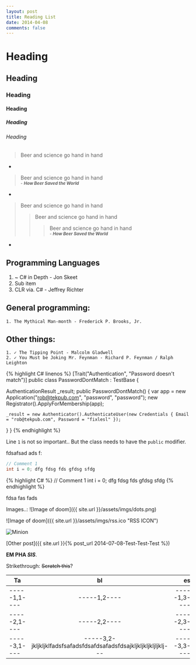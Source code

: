 ```yaml
---
layout: post
title: Reading List
date: 2014-04-08
comments: false
---
```


# Heading

## Heading

### Heading

#### Heading

##### Heading

###### Heading

> Beer and science go hand in hand

-

> Beer and science go hand in hand <br>
> <small> - ***How Beer Saved the World*** </small>

-

> Beer and science go hand in hand
>> Beer and science go hand in hand
>>> Beer and science go hand in hand <br>
>>> <small> - ***How Beer Saved the World*** </small>

-
## Programming Languages

1. ~ C# in Depth - Jon Skeet
  1. Sub item
2. CLR via. C# - Jeffrey Richter

## General programming:

    1. The Mythical Man-month - Frederick P. Brooks, Jr.

## Other things:

    1. ✓ The Tipping Point - Malcolm Gladwell
    2. ✓ You Must be Joking Mr. Feynman - Richard P. Feynman / Ralph Leighton

<!--mo re-->

{% highlight C# linenos %}
[Trait("Authentication", "Password doesn't match")]
public class PasswordDontMatch : TestBase {

  AuthenticationResult _result;
  public PasswordDontMatch() {
    var app = new Application("rob@tekpub.com", "password", "password");
    new Registrator().ApplyForMembership(app);

    _result = new Authenticator().AuthenticateUser(new Credentials { Email = "rob@tekpub.com", Password = "fixlesl" });

  }
}
{% endhighlight %}

Line `1` is not so important.. But the class needs to have the `public` modifier.

fdsafsad ads f: 

```csharp
// Comment 1
int i = 0; dfg fdsg fds gfdsg sfdg 
```


{% highlight C# %}
// Comment 1
int i = 0; dfg fdsg fds gfdsg sfdg 
{% endhighlight %}

fdsa fas fads 

Images..:
![Image of doom]({{ site.url }}/assets/imgs/dots.png)

![Image of doom]({{ site.url }}/assets/imgs/rss.ico "RSS ICON")

![Minion](http://octodex.github.com/images/minion.png "Minion")

[Other post]({{ site.url }}{% post_url 2014-07-08-Test-Test-Test %})


 **EM PHA _SIS_**.

Strikethrough: <del>Scratch this</del>?

| Ta        |     bl       |  es |
| ------------- |:-------------:| -----:|
| -----1,1----  | -----1,2---- | -----1,3---- |
| -----2,1----  | -----2,2----      |   -----2,3---- |
| -----3,1----  | -----3,2-jkljkljklfadsfsafadsfdsafdsafadsfdsajkljkljkljkljljklj---   |  -----3,3---- |
